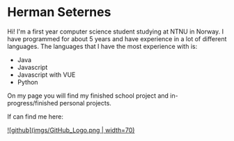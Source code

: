 # Herman Seternes

Hi! I'm a first year computer science student studying at NTNU in Norway. I have programmed for about 5 years and have experience in a lot of different languages. The languages that I have the most experience with is:

* Java
* Javascript
* Javascript with VUE
* Python

On my page you will find my finished school project and in-progress/finished personal projects. 

If can find me here:


[![github](imgs/GitHub_Logo.png | width=70)](https://github.com/hermahs)
